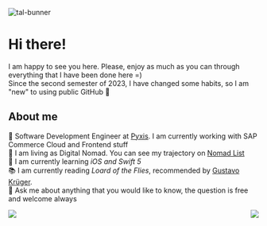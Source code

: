 
![tal-bunner](https://github.com/talthiagolopes/talthiagolopes/assets/39767279/d82ab808-5c5d-430a-b3f9-af1e19f2678f)
# Hi there!

I am happy to see you here. Please, enjoy as much as you can through everything that I have been done here =)  
Since the second semester of 2023, I have changed some habits, so I am "new" to using public GitHub 👤  

## About me

📡 Software Development Engineer at [Pyxis](https://pyxis.tech/en/). I am currently working with SAP Commerce Cloud and Frontend stuff  
🎯 I am living as Digital Nomad. You can see my trajectory on [Nomad List](https://nomadlist.com/@talthiagolopes)  
🚸 I am currently learning <em>iOS and Swift 5</em>  
📚 I am currently reading <em>Loard of the Flies</em>, recommended by [Gustavo Krüger](https://github.com/fkaizo).  
💬 Ask me about anything that you would like to know, the question is free and welcome always  


<a href="https://github.com/anuraghazra/github-readme-stats">
    <img align="center" src="https://github-readme-stats.vercel.app/api?username=talthiagolopes&show_icons=true&count_private=true&theme=cobalt" />
</a>
<a href="https://github.com/anuraghazra/anuraghazra.github.io">
    <img align="right" src="https://github-readme-stats.vercel.app/api/top-langs/?username=talthiagolopes&layout=compact&theme=cobalt&langs_count=8" />
</a>

<!--
**talthiagolopes/talthiagolopes** is a ✨ _special_ ✨ repository because its `README.md` (this file) appears on your GitHub profile.

Here are some ideas to get you started:

- 👯 I’m looking to collaborate on ...
- 🤔 I’m looking for help with ...
- 📫 How to reach me: ...
- 😄 Pronouns: ...
- ⚡ Fun fact: ...
-->
